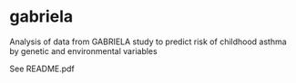 # gabriela
Analysis of data from GABRIELA study to predict risk of childhood asthma by genetic and environmental variables

See README.pdf
